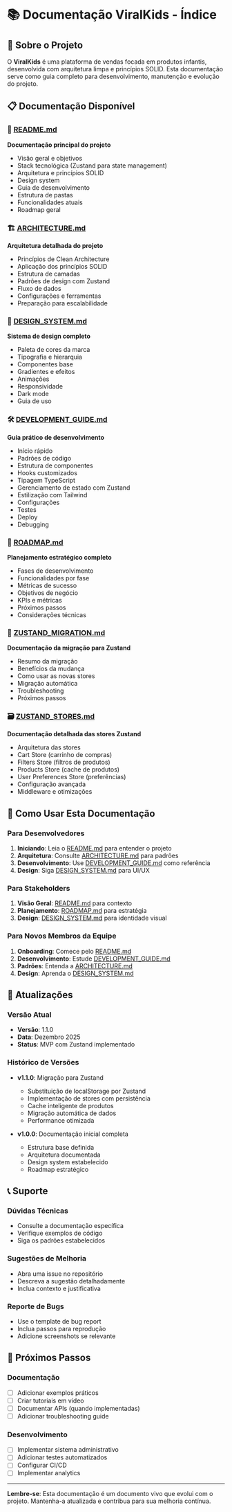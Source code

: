 # 📚 Documentação ViralKids - Índice

## 🎯 Sobre o Projeto

O **ViralKids** é uma plataforma de vendas focada em produtos infantis, desenvolvida com arquitetura limpa e princípios SOLID. Esta documentação serve como guia completo para desenvolvimento, manutenção e evolução do projeto.

## 📋 Documentação Disponível

### 📖 [README.md](./README.md)
**Documentação principal do projeto**
- Visão geral e objetivos
- Stack tecnológica (Zustand para state management)
- Arquitetura e princípios SOLID
- Design system
- Guia de desenvolvimento
- Estrutura de pastas
- Funcionalidades atuais
- Roadmap geral

### 🏗️ [ARCHITECTURE.md](./ARCHITECTURE.md)
**Arquitetura detalhada do projeto**
- Princípios de Clean Architecture
- Aplicação dos princípios SOLID
- Estrutura de camadas
- Padrões de design com Zustand
- Fluxo de dados
- Configurações e ferramentas
- Preparação para escalabilidade

### 🎨 [DESIGN_SYSTEM.md](./DESIGN_SYSTEM.md)
**Sistema de design completo**
- Paleta de cores da marca
- Tipografia e hierarquia
- Componentes base
- Gradientes e efeitos
- Animações
- Responsividade
- Dark mode
- Guia de uso

### 🛠️ [DEVELOPMENT_GUIDE.md](./DEVELOPMENT_GUIDE.md)
**Guia prático de desenvolvimento**
- Início rápido
- Padrões de código
- Estrutura de componentes
- Hooks customizados
- Tipagem TypeScript
- Gerenciamento de estado com Zustand
- Estilização com Tailwind
- Configurações
- Testes
- Deploy
- Debugging

### 🚀 [ROADMAP.md](./ROADMAP.md)
**Planejamento estratégico completo**
- Fases de desenvolvimento
- Funcionalidades por fase
- Métricas de sucesso
- Objetivos de negócio
- KPIs e métricas
- Próximos passos
- Considerações técnicas

### 🔄 [ZUSTAND_MIGRATION.md](./ZUSTAND_MIGRATION.md)
**Documentação da migração para Zustand**
- Resumo da migração
- Benefícios da mudança
- Como usar as novas stores
- Migração automática
- Troubleshooting
- Próximos passos

### 🗃️ [ZUSTAND_STORES.md](./ZUSTAND_STORES.md)
**Documentação detalhada das stores Zustand**
- Arquitetura das stores
- Cart Store (carrinho de compras)
- Filters Store (filtros de produtos)
- Products Store (cache de produtos)
- User Preferences Store (preferências)
- Configuração avançada
- Middleware e otimizações

## 🎯 Como Usar Esta Documentação

### Para Desenvolvedores
1. **Iniciando**: Leia o [README.md](./README.md) para entender o projeto
2. **Arquitetura**: Consulte [ARCHITECTURE.md](./ARCHITECTURE.md) para padrões
3. **Desenvolvimento**: Use [DEVELOPMENT_GUIDE.md](./DEVELOPMENT_GUIDE.md) como referência
4. **Design**: Siga [DESIGN_SYSTEM.md](./DESIGN_SYSTEM.md) para UI/UX

### Para Stakeholders
1. **Visão Geral**: [README.md](./README.md) para contexto
2. **Planejamento**: [ROADMAP.md](./ROADMAP.md) para estratégia
3. **Design**: [DESIGN_SYSTEM.md](./DESIGN_SYSTEM.md) para identidade visual

### Para Novos Membros da Equipe
1. **Onboarding**: Comece pelo [README.md](./README.md)
2. **Desenvolvimento**: Estude [DEVELOPMENT_GUIDE.md](./DEVELOPMENT_GUIDE.md)
3. **Padrões**: Entenda a [ARCHITECTURE.md](./ARCHITECTURE.md)
4. **Design**: Aprenda o [DESIGN_SYSTEM.md](./DESIGN_SYSTEM.md)

## 🔄 Atualizações

### Versão Atual
- **Versão**: 1.1.0
- **Data**: Dezembro 2025
- **Status**: MVP com Zustand implementado

### Histórico de Versões
- **v1.1.0**: Migração para Zustand
  - Substituição de localStorage por Zustand
  - Implementação de stores com persistência
  - Cache inteligente de produtos
  - Migração automática de dados
  - Performance otimizada

- **v1.0.0**: Documentação inicial completa
  - Estrutura base definida
  - Arquitetura documentada
  - Design system estabelecido
  - Roadmap estratégico

## 📞 Suporte

### Dúvidas Técnicas
- Consulte a documentação específica
- Verifique exemplos de código
- Siga os padrões estabelecidos

### Sugestões de Melhoria
- Abra uma issue no repositório
- Descreva a sugestão detalhadamente
- Inclua contexto e justificativa

### Reporte de Bugs
- Use o template de bug report
- Inclua passos para reprodução
- Adicione screenshots se relevante

## 🎯 Próximos Passos

### Documentação
- [ ] Adicionar exemplos práticos
- [ ] Criar tutoriais em vídeo
- [ ] Documentar APIs (quando implementadas)
- [ ] Adicionar troubleshooting guide

### Desenvolvimento
- [ ] Implementar sistema administrativo
- [ ] Adicionar testes automatizados
- [ ] Configurar CI/CD
- [ ] Implementar analytics

---

**Lembre-se**: Esta documentação é um documento vivo que evolui com o projeto. Mantenha-a atualizada e contribua para sua melhoria contínua. 